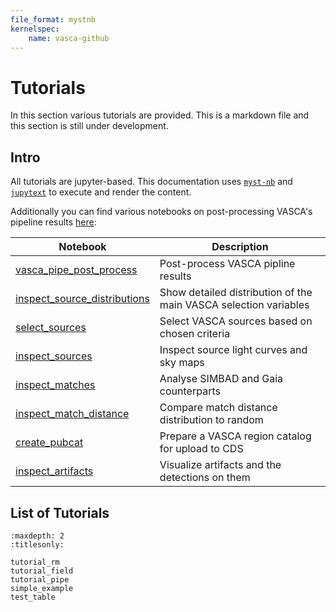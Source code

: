 ```yaml
---
file_format: mystnb
kernelspec:
    name: vasca-github
---
```

# Tutorials
In this section various tutorials are provided. This is a markdown file and this section
is still under development.

## Intro
All tutorials are jupyter-based. This documentation uses [`myst-nb`](https://myst-nb.readthedocs.io/en/latest/index.html)
and [`jupytext`](https://jupytext.readthedocs.io/en/latest/index.html) to execute and
render the content.

Additionally you can find various notebooks on post-processing VASCA's pipeline results
[here](https://github.com/rbuehler/vasca/blob/main/vasca/examples):

| Notebook                                                                                                                      | Description                                                      |
|-------------------------------------------------------------------------------------------------------------------------------|------------------------------------------------------------------|
| [vasca_pipe_post_process](https://github.com/rbuehler/vasca/blob/main/vasca/examples/vasca_pipe_post_process.ipynb)           | Post-process VASCA pipline results                               |
| [inspect_source_distributions](https://github.com/rbuehler/vasca/blob/main/vasca/examples/inspect_source_distributions.ipynb) | Show detailed distribution of the main VASCA selection variables |
| [select_sources](https://github.com/rbuehler/vasca/blob/main/vasca/examples/select_sources.ipynb)                             | Select VASCA sources based on chosen criteria                    |
| [inspect_sources](https://github.com/rbuehler/vasca/blob/main/vasca/examples/inspect_sources.ipynb)                           | Inspect source light curves and sky maps                         |
| [inspect_matches](https://github.com/rbuehler/vasca/blob/main/vasca/examples/inspect_matches.ipynb)                           | Analyse SIMBAD and Gaia counterparts                             |
| [inspect_match_distance](https://github.com/rbuehler/vasca/blob/main/vasca/examples/inspect_match_distance.ipynb)             | Compare match distance distribution to random                    |
| [create_pubcat](https://github.com/rbuehler/vasca/blob/main/vasca/examples/create_pubcat.ipynb)                               | Prepare a VASCA region catalog for upload to CDS                 |
| [inspect_artifacts](https://github.com/rbuehler/vasca/blob/main/vasca/examples/inspect_artifacts.ipynb)                       | Visualize artifacts and the detections on them                   |

## List of Tutorials
```{toctree}
:maxdepth: 2
:titlesonly:

tutorial_rm
tutorial_field
tutorial_pipe
simple_example
test_table
```